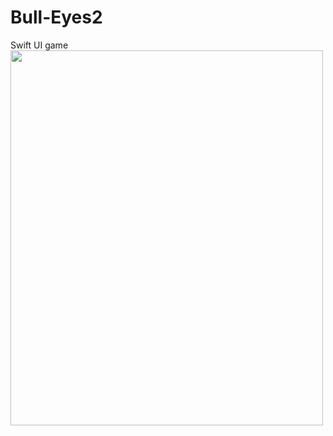 # Bull-Eyes2
Swift UI game
<img src="https://user-images.githubusercontent.com/92966362/239136643-a69013f9-09c3-4615-99f5-84e6d174cf3c.png" alt="" width="500" height="600">
<!-- https://user-images.githubusercontent.com/92966362/239136643-a69013f9-09c3-4615-99f5-84e6d174cf3c.png -->
